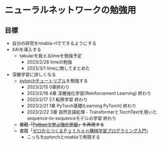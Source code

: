 # ニューラルネットワークの勉強用

## 目標
- 自分の研究をnnabla-rlでできるようにする
- XAIを導入する
  - tabularを扱えるlimeを勉強予定
    - 2023/2/28 limeの勉強
    - 2023/3/1  limeに関してまとめた
- 深層学習に詳しくなる
  - [pytorchチュートリアル](https://yutaroogawa.github.io/pytorch_tutorials_jp/)を勉強する
    - 2023/2/15 0章終わり
    - 2023/2/16 4章 深層強化学習(Reinforcement Learning) 終わり
    - 2023/2/17 2.1 転移学習 終わり
    - 2023/2/21 1章 PyTorch基礎(Learning PyTorch) 終わり
    - 2023/2/22 3章 自然言語処理 - TransformerとTorchTextを用いたsequence-to-sequenceモデルの学習 終わり
  - ~~書籍「[Pythonで学ぶ強化学習](https://www.amazon.co.jp/%E6%A9%9F%E6%A2%B0%E5%AD%A6%E7%BF%92%E3%82%B9%E3%82%BF%E3%83%BC%E3%83%88%E3%82%A2%E3%83%83%E3%83%97%E3%82%B7%E3%83%AA%E3%83%BC%E3%82%BA-Python%E3%81%A7%E5%AD%A6%E3%81%B6%E5%BC%B7%E5%8C%96%E5%AD%A6%E7%BF%92-%E6%94%B9%E8%A8%82%E7%AC%AC2%E7%89%88-%E5%85%A5%E9%96%80%E3%81%8B%E3%82%89%E5%AE%9F%E8%B7%B5%E3%81%BE%E3%81%A7-%E4%B9%85%E4%BF%9D/dp/4065172519/ref=sr_1_1?keywords=python%E3%81%A7%E5%AD%A6%E3%81%B6%E5%BC%B7%E5%8C%96%E5%AD%A6%E7%BF%92&qid=1676287990&sprefix=python%E3%81%A7%E5%AD%A6%E3%81%B6%2Caps%2C216&sr=8-1)」を再現する~~
  - 書籍「[ゼロからつくるＰｙｔｈｏｎ機械学習プログラミング入門](https://www.amazon.co.jp/%E6%A9%9F%E6%A2%B0%E5%AD%A6%E7%BF%92%E3%82%B9%E3%82%BF%E3%83%BC%E3%83%88%E3%82%A2%E3%83%83%E3%83%97%E3%82%B7%E3%83%AA%E3%83%BC%E3%82%BA-%E3%82%BC%E3%83%AD%E3%81%8B%E3%82%89%E3%81%A4%E3%81%8F%E3%82%8B%EF%BC%B0%EF%BD%99%EF%BD%94%EF%BD%88%EF%BD%8F%EF%BD%8E%E6%A9%9F%E6%A2%B0%E5%AD%A6%E7%BF%92%E3%83%97%E3%83%AD%E3%82%B0%E3%83%A9%E3%83%9F%E3%83%B3%E3%82%B0%E5%85%A5%E9%96%80-%EF%BC%AB%EF%BC%B3%E6%83%85%E5%A0%B1%E7%A7%91%E5%AD%A6%E5%B0%82%E9%96%80%E6%9B%B8-%E5%85%AB%E8%B0%B7%E5%A4%A7%E5%B2%B3-ebook/dp/B08MF4BS7N/ref=sr_1_6?adgrpid=75531842116&gclid=CjwKCAiAr4GgBhBFEiwAgwORrdzwbzzML5LUeskb5nHrGD8MOVJv4r6N48tCKRp_KBbr-4LEQRNwNhoCYx4QAvD_BwE&hvadid=649708824170&hvdev=c&hvlocphy=1009543&hvnetw=g&hvqmt=e&hvrand=761601700493184354&hvtargid=kwd-851045153738&hydadcr=1798_13591159&jp-ad-ap=0&keywords=python+%E6%A9%9F%E6%A2%B0%E5%AD%A6%E7%BF%92+amazon&qid=1677749579&sr=8-6)」
    - こっちをpytorchとnnablaで再現する